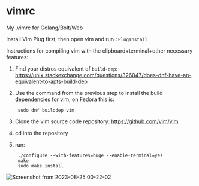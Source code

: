 # vimrc
My .vimrc for Golang/Bolt/Web

Install Vim Plug first, then open vim and run `:PlugInstall`

Instructions for compiling vim with the clipboard+terminal+other necessary features:

1. Find your distros equivalent of `build-dep`: https://unix.stackexchange.com/questions/326047/does-dnf-have-an-equivalent-to-apts-build-dep
2. Use the command from the previous step to install the build dependencies for vim, on Fedora this is:

        sudo dnf builddep vim
3. Clone the vim source code repository: https://github.com/vim/vim
4. cd into the repository
5. run:

        ./configure --with-features=huge --enable-terminal=yes
        make
        sudo make install

![Screenshot from 2023-08-25 00-22-02](https://github.com/hartsfield/vimrc/assets/30379836/dc59a4e1-c5a7-4119-83ac-6f842cc6ae77)
